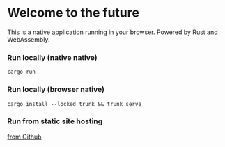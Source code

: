 
# Welcome to the future

This is a native application running in your browser.
Powered by Rust and WebAssembly.

### Run locally (native native) 

`cargo run`

### Run locally (browser native) 

`cargo install --locked trunk && trunk serve`

### Run from static site hosting

[from Github](github.io/maixnor/ascii)
